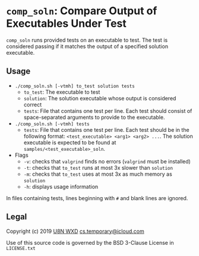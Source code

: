 # `comp_soln`: Compare Output of Executables Under Test

`comp_soln` runs provided tests on an executable to test. The test is considered
passing if it matches the output of a specified solution executable.

## Usage

* `./comp_soln.sh [-vtmh] to_test solution tests`
    * `to_test`: The executable to test
    * `solution`: The solution executable whose output is considered correct
    * `tests`: File that contains one test per line. Each test should consist of
      space-separated arguments to provide to the executable.
* `./comp_soln.sh [-vtmh] tests`
    * `tests`: File that contains one test per line. Each test should be in the
      following format: `<test_executable> <arg1> <arg2> ...`. The solution
      executable is expected to be found at `samples/<test_executable>_soln`.
* Flags
    * `-v`: checks that `valgrind` finds no errors (`valgrind` must be
      installed)
    * `-t`: checks that `to_test` runs at most 3x slower than `solution`
    * `-m`: checks that `to_test` uses at most 3x as much memory as `solution`
    * `-h`: displays usage information

In files containing tests, lines beginning with `#` and blank lines are ignored.

## Legal

Copyright (c) 2019 [U8N WXD](https://github.com/U8NWXD)
<cs.temporary@icloud.com>

Use of this source code is governed by the BSD 3-Clause License in `LICENSE.txt`

